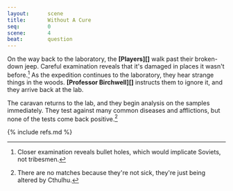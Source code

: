 ```yaml
---
layout:      scene
title:       Without A Cure
seq:         0
scene:       4
beat:        question
---
```



On the way back to the laboratory, the **[Players][]** walk past their broken-down jeep.
Careful examination reveals that it's damaged in places it wasn't before.[^0]
As the expedition continues to the laboratory, they hear strange things in the woods.
**[Professor Birchwell][]** instructs them to ignore it, and they arrive back at the lab.

The caravan returns to the lab, and they begin analysis on the samples immediately.
They test against many common diseases and afflictions, but none of the tests come back positive.[^1]


[^0]: Closer examination reveals bullet holes, which would implicate Soviets, not tribesmen.
[^1]: There are no matches because they're not sick, they're just being altered by Cthulhu.
[^2]: He knows what's going on, but won't tell the **[Players][]**.

{% include refs.md %}














